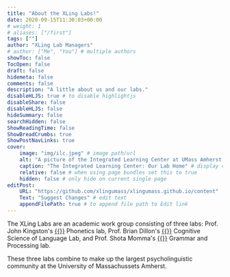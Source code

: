 ```yaml
---
title: "About the XLing Labs!"
date: 2020-09-15T11:30:03+00:00
# weight: 1
# aliases: ["/first"]
tags: [""]
author: "XLing Lab Managers"
# author: ["Me", "You"] # multiple authors
showToc: false
TocOpen: false
draft: false
hidemeta: false
comments: false
description: "A little about us and our labs."
disableHLJS: true # to disable highlightjs
disableShare: false
disableHLJS: false
hideSummary: false
searchHidden: false
ShowReadingTime: false
ShowBreadCrumbs: true
ShowPostNavLinks: true
cover:
    image: "img/ilc.jpeg" # image path/url
    alt: "A picture of the Integrated Learning Center at UMass Amherst during a particularly pink dusk" # alt text
    caption: "The Integrated Learning Center: Our Lab Home" # display caption under cover
    relative: false # when using page bundles set this to true
    hidden: false # only hide on current single page
editPost:
    URL: "https://github.com/xlingumass/xlingumass.github.io/content"
    Text: "Suggest Changes" # edit text
    appendFilePath: true # to append file path to Edit link
---
```




The XLing Labs are an academic work group consisting of three labs: Prof. John Kingston's [{{<fa arrow-up-right-from-square>}}](https://blogs.umass.edu/jkingstn/) Phonetics lab, Prof. Brian Dillon's [{{<fa arrow-up-right-from-square>}}](https://www.umass.edu/linguistics/member/brian-dillon) Cognitive Science of Language Lab, and Prof. Shota Momma's [{{<fa arrow-up-right-from-square>}}](https://shotam.github.io/) Grammar and Processing lab.

These three labs combine to make up the largest psycholinguistic community at the University of Massachussets Amherst.

